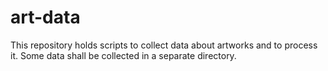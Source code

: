 # art-data
This repository holds scripts to collect data about artworks and to process it. Some data shall be collected in a separate directory.

